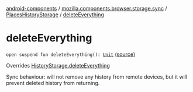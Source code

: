 [android-components](../../index.md) / [mozilla.components.browser.storage.sync](../index.md) / [PlacesHistoryStorage](index.md) / [deleteEverything](./delete-everything.md)

# deleteEverything

`open suspend fun deleteEverything(): `[`Unit`](https://kotlinlang.org/api/latest/jvm/stdlib/kotlin/-unit/index.html) [(source)](https://github.com/mozilla-mobile/android-components/blob/master/components/browser/storage-sync/src/main/java/mozilla/components/browser/storage/sync/PlacesHistoryStorage.kt#L94)

Overrides [HistoryStorage.deleteEverything](../../mozilla.components.concept.storage/-history-storage/delete-everything.md)

Sync behaviour: will not remove any history from remote devices, but it will prevent deleted
history from returning.

